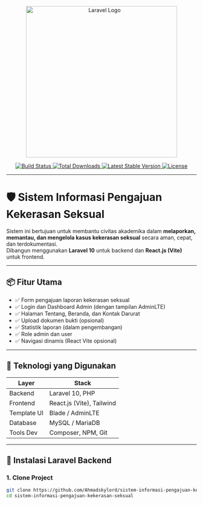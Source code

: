 <p align="center">
  <a href="https://laravel.com" target="_blank">
    <img src="https://raw.githubusercontent.com/laravel/art/master/logo-lockup/5%20SVG/2%20CMYK/1%20Full%20Color/laravel-logolockup-cmyk-red.svg" width="400" alt="Laravel Logo">
  </a>
</p>

<p align="center">
  <a href="https://github.com/laravel/framework/actions">
    <img src="https://github.com/laravel/framework/workflows/tests/badge.svg" alt="Build Status">
  </a>
  <a href="https://packagist.org/packages/laravel/framework">
    <img src="https://img.shields.io/packagist/dt/laravel/framework" alt="Total Downloads">
  </a>
  <a href="https://packagist.org/packages/laravel/framework">
    <img src="https://img.shields.io/packagist/v/laravel/framework" alt="Latest Stable Version">
  </a>
  <a href="https://packagist.org/packages/laravel/framework">
    <img src="https://img.shields.io/packagist/l/laravel/framework" alt="License">
  </a>
</p>

---

# 🛡️ Sistem Informasi Pengajuan Kekerasan Seksual

Sistem ini bertujuan untuk membantu civitas akademika dalam **melaporkan, memantau, dan mengelola kasus kekerasan seksual** secara aman, cepat, dan terdokumentasi.  
Dibangun menggunakan **Laravel 10** untuk backend dan **React.js (Vite)** untuk frontend.

---

## 📦 Fitur Utama

- ✅ Form pengajuan laporan kekerasan seksual
- ✅ Login dan Dashboard Admin (dengan tampilan AdminLTE)
- ✅ Halaman Tentang, Beranda, dan Kontak Darurat
- ✅ Upload dokumen bukti (opsional)
- ✅ Statistik laporan (dalam pengembangan)
- ✅ Role admin dan user
- ✅ Navigasi dinamis (React Vite opsional)

---

## 🧱 Teknologi yang Digunakan

| Layer        | Stack                     |
|--------------|---------------------------|
| Backend      | Laravel 10, PHP           |
| Frontend     | React.js (Vite), Tailwind |
| Template UI  | Blade / AdminLTE          |
| Database     | MySQL / MariaDB           |
| Tools Dev    | Composer, NPM, Git        |

---

## 🚀 Instalasi Laravel Backend

### 1. Clone Project

```bash
git clone https://github.com/Ahmadskylord/sistem-informasi-pengajuan-kekerasan-seksual.git
cd sistem-informasi-pengajuan-kekerasan-seksual
